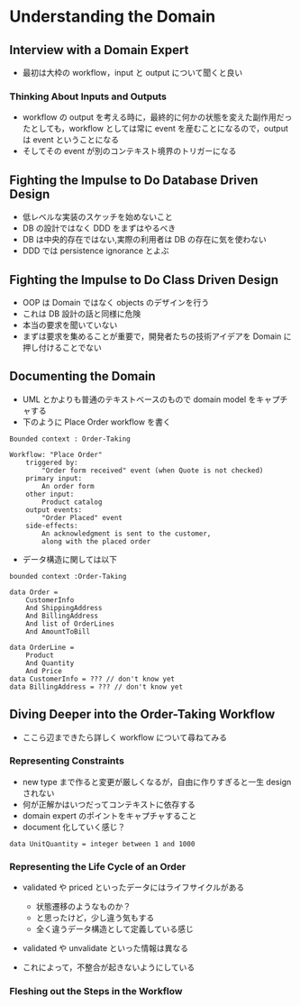 # Understanding the Domain

## Interview with a Domain Expert

- 最初は大枠の workflow，input と output について聞くと良い

### Thinking About Inputs and Outputs

- workflow の output を考える時に，最終的に何かの状態を変えた副作用だったとしても，workflow としては常に event を産むことになるので，output は event ということになる
- そしてその event が別のコンテキスト境界のトリガーになる

## Fighting the Impulse to Do Database Driven Design

- 低レベルな実装のスケッチを始めないこと
- DB の設計ではなく DDD をまずはやるべき
- DB は中央的存在ではない,実際の利用者は DB の存在に気を使わない
- DDD では persistence ignorance とよぶ

## Fighting the Impulse to Do Class Driven Design

- OOP は Domain ではなく objects のデザインを行う
- これは DB 設計の話と同様に危険
- 本当の要求を聞いていない
- まずは要求を集めることが重要で，開発者たちの技術アイデアを Domain に押し付けることでない

## Documenting the Domain

- UML とかよりも普通のテキストベースのもので domain model をキャプチャする
- 下のように Place Order workflow を書く

```
Bounded context : Order-Taking

Workflow: "Place Order"
    triggered by:
        "Order form received" event (when Quote is not checked)
    primary input:
        An order form
    other input:
        Product catalog
    output events:
        "Order Placed" event
    side-effects:
        An acknowledgment is sent to the customer,
        along with the placed order
```

- データ構造に関しては以下

```
bounded context :Order-Taking

data Order =
    CustomerInfo
    And ShippingAddress
    And BillingAddress
    And list of OrderLines
    And AmountToBill

data OrderLine =
    Product
    And Quantity
    And Price
data CustomerInfo = ??? // don't know yet
data BillingAddress = ??? // don't know yet
```

## Diving Deeper into the Order-Taking Workflow

- ここら辺まできたら詳しく workflow について尋ねてみる

### Representing Constraints

- new type まで作ると変更が厳しくなるが，自由に作りすぎると一生 design されない
- 何が正解かはいつだってコンテキストに依存する
- domain expert のポイントをキャプチャすること
- document 化していく感じ？

```
data UnitQuantity = integer between 1 and 1000
```

### Representing the Life Cycle of an Order

- validated や priced といったデータにはライフサイクルがある

  - 状態遷移のようなものか？
  - と思ったけど，少し違う気もする
  - 全く違うデータ構造として定義している感じ

- validated や unvalidate といった情報は異なる
- これによって，不整合が起きないようにしている

### Fleshing out the Steps in the Workflow
